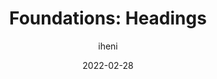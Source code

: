 ---
author: iheni
date: 2022-02-28
publisher: tetralogical
tags:
  - accessibility
  - html
  - semantics
target_url: https://tetralogical.com/blog/2022/02/28/headings/
title: "Foundations: Headings"
---